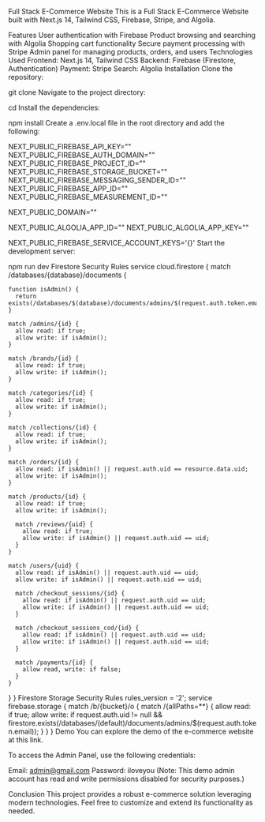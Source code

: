 Full Stack E-Commerce Website
This is a Full Stack E-Commerce Website built with Next.js 14, Tailwind CSS, Firebase, Stripe, and Algolia.

Features
User authentication with Firebase
Product browsing and searching with Algolia
Shopping cart functionality
Secure payment processing with Stripe
Admin panel for managing products, orders, and users
Technologies Used
Frontend: Next.js 14, Tailwind CSS
Backend: Firebase (Firestore, Authentication)
Payment: Stripe
Search: Algolia
Installation
Clone the repository:

git clone <repository-url>
Navigate to the project directory:

cd <project-directory>
Install the dependencies:

npm install
Create a .env.local file in the root directory and add the following:

NEXT_PUBLIC_FIREBASE_API_KEY=""
NEXT_PUBLIC_FIREBASE_AUTH_DOMAIN=""
NEXT_PUBLIC_FIREBASE_PROJECT_ID=""
NEXT_PUBLIC_FIREBASE_STORAGE_BUCKET=""
NEXT_PUBLIC_FIREBASE_MESSAGING_SENDER_ID=""
NEXT_PUBLIC_FIREBASE_APP_ID=""
NEXT_PUBLIC_FIREBASE_MEASUREMENT_ID=""

NEXT_PUBLIC_DOMAIN=""

NEXT_PUBLIC_ALGOLIA_APP_ID=""
NEXT_PUBLIC_ALGOLIA_APP_KEY=""

NEXT_PUBLIC_FIREBASE_SERVICE_ACCOUNT_KEYS='{}'
Start the development server:

npm run dev
Firestore Security Rules
service cloud.firestore {
  match /databases/{database}/documents {
    
    function isAdmin() {
      return exists(/databases/$(database)/documents/admins/$(request.auth.token.email));
    }

    match /admins/{id} {
      allow read: if true;
      allow write: if isAdmin();
    }

    match /brands/{id} {
      allow read: if true;
      allow write: if isAdmin();
    }

    match /categories/{id} {
      allow read: if true;
      allow write: if isAdmin();
    }

    match /collections/{id} {
      allow read: if true;
      allow write: if isAdmin();
    }

    match /orders/{id} {
      allow read: if isAdmin() || request.auth.uid == resource.data.uid;
      allow write: if isAdmin();
    }

    match /products/{id} {
      allow read: if true;
      allow write: if isAdmin();

      match /reviews/{uid} {
        allow read: if true;
        allow write: if isAdmin() || request.auth.uid == uid;
      }
    }

    match /users/{uid} {
      allow read: if isAdmin() || request.auth.uid == uid;
      allow write: if isAdmin() || request.auth.uid == uid;

      match /checkout_sessions/{id} {
        allow read: if isAdmin() || request.auth.uid == uid;
        allow write: if isAdmin() || request.auth.uid == uid;
      }

      match /checkout_sessions_cod/{id} {
        allow read: if isAdmin() || request.auth.uid == uid;
        allow write: if isAdmin() || request.auth.uid == uid;
      }

      match /payments/{id} {
        allow read, write: if false;
      }
    }
  }
}
Firestore Storage Security Rules
rules_version = '2';
service firebase.storage {
  match /b/{bucket}/o {
    match /{allPaths=**} {
      allow read: if true;
      allow write: if request.auth.uid != null && firestore.exists(/databases/(default)/documents/admins/$(request.auth.token.email));
    }
  }
}
Demo
You can explore the demo of the e-commerce website at this link.

To access the Admin Panel, use the following credentials:

Email: admin@gmail.com
Password: iloveyou
(Note: This demo admin account has read and write permissions disabled for security purposes.)

Conclusion
This project provides a robust e-commerce solution leveraging modern technologies. Feel free to customize and extend its functionality as needed.
